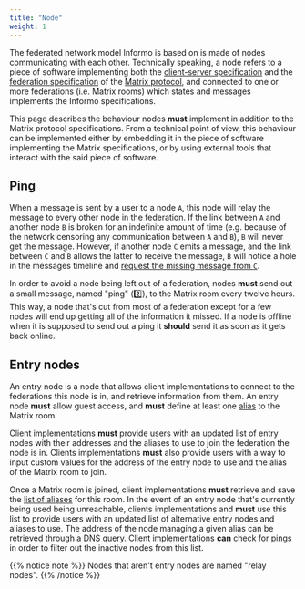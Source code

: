 ```yaml
---
title: "Node"
weight: 1
---
```


The federated network model Informo is based on is made of nodes communicating with each other. Technically speaking, a node refers to a piece of software implementing both the [client-server specification](https://matrix.org/docs/spec/client_server/r0.4.0.html) and the [federation specification](https://matrix.org/docs/spec/server_server/unstable.html) of the [Matrix protocol](https://matrix.org), and connected to one or more federations (i.e. Matrix rooms) which states and messages implements the Informo specifications.

This page describes the behaviour nodes **must** implement in addition to the Matrix protocol specifications. From a technical point of view, this behaviour can be implemented either by embedding it in the piece of software implementing the Matrix specifications, or by using external tools that interact with the said piece of software.

## Ping

When a message is sent by a user to a node `A`, this node will relay the message to every other node in the federation. If the link between `A` and another node `B` is broken for an indefinite amount of time (e.g. because of the network censoring any communication between `A` and `B`), `B` will never get the message. However, if another node `C` emits a message, and the link between `C` and `B` allows the latter to receive the message, `B` will notice a hole in the messages timeline and [request the missing message from `C`](https://matrix.org/docs/spec/server_server/unstable.html#post-matrix-federation-v1-get-missing-events-roomid).

In order to avoid a node being left out of a federation, nodes **must** send out a small message, named "ping" (2️⃣), to the Matrix room every twelve hours. This way, a node that's cut from most of a federation except for a few nodes will end up getting all of the information it missed. If a node is offline when it is supposed to send out a ping it **should** send it as soon as it gets back online.

## Entry nodes

An entry node is a node that allows client implementations to connect to the federations this node is in, and retrieve information from them. An entry node **must** allow guest access, and **must** define at least one [alias](https://matrix.org/docs/spec/client_server/r0.4.0.html#room-aliases) to the Matrix room.

Client implementations **must** provide users with an updated list of entry nodes with their addresses and the aliases to use to join the federation the node is in. Clients implementations **must** also provide users with a way to input custom values for the address of the entry node to use and the alias of the Matrix room to join.

Once a Matrix room is joined, client implementations **must** retrieve and save the [list of aliases](https://matrix.org/docs/spec/client_server/r0.4.0.html#m-room-aliases) for this room. In the event of an entry node that's currently being used being unreachable, clients implementations and **must** use this list to provide users with an updated list of alternative entry nodes and aliases to use. The address of the node managing a given alias can be retrieved through a [DNS query](https://github.com/matrix-org/synapse/#setting-up-federation). Client implementations **can** check for pings in order to filter out the inactive nodes from this list.

{{% notice note %}}
Nodes that aren't entry nodes are named "relay nodes".
{{% /notice %}}
